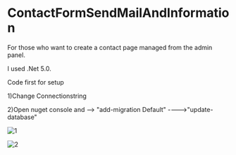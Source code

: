 # ContactFormSendMailAndInformation
  For those who want to create a contact page managed from the admin panel.
  
  I used .Net 5.0.
  
  Code first for setup
  
  1)Change Connectionstring
  
  2)Open nuget console and --> "add-migration Default" ---->"update-database"
  
  
 ![1](https://user-images.githubusercontent.com/70010594/196692318-627be360-b96c-4f2d-918d-2bed593b0371.jpg)
 
 ![2](https://user-images.githubusercontent.com/70010594/196692769-19085e08-6d1c-458f-a32b-ad6927c47a87.jpg)

